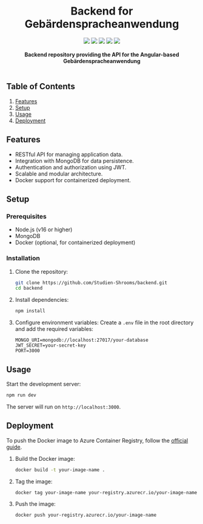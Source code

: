 <div align="center">
    <h1>Backend for Gebärdenspracheanwendung</h1>
      <img src="https://img.shields.io/github/last-commit/Studien-Shrooms/backend">
    <img src="https://img.shields.io/github/languages/top/Studien-Shrooms/backend">
    <img src="https://img.shields.io/github/languages/count/Studien-Shrooms/backend">
    <img src="https://img.shields.io/github/repo-size/Studien-Shrooms/backend">
    <img src="https://img.shields.io/github/stars/Studien-Shrooms/backend?style=social">
    <br>
    <br>
    <b>Backend repository providing the API for the Angular-based Gebärdenspracheanwendung</b>
    <br>
    <br>
</div>

## Table of Contents

1. [Features](#features)
2. [Setup](#setup)
3. [Usage](#usage)
4. [Deployment](#deployment)

## Features

- RESTful API for managing application data.
- Integration with MongoDB for data persistence.
- Authentication and authorization using JWT.
- Scalable and modular architecture.
- Docker support for containerized deployment.

## Setup

### Prerequisites

- Node.js (v16 or higher)
- MongoDB
- Docker (optional, for containerized deployment)

### Installation

1. Clone the repository:
   ```bash
   git clone https://github.com/Studien-Shrooms/backend.git
   cd backend
   ```

2. Install dependencies:
   ```bash
   npm install
   ```

3. Configure environment variables:
   Create a `.env` file in the root directory and add the required variables:
   ```env
   MONGO_URI=mongodb://localhost:27017/your-database
   JWT_SECRET=your-secret-key
   PORT=3000
   ```

## Usage

Start the development server:
```bash
npm run dev
```

The server will run on `http://localhost:3000`.

## Deployment

To push the Docker image to Azure Container Registry, follow the [official guide](https://learn.microsoft.com/en-us/azure/container-registry/container-registry-get-started-docker-cli).

1. Build the Docker image:
   ```bash
   docker build -t your-image-name .
   ```

2. Tag the image:
   ```bash
   docker tag your-image-name your-registry.azurecr.io/your-image-name
   ```

3. Push the image:
   ```bash
   docker push your-registry.azurecr.io/your-image-name
   ```





